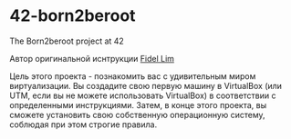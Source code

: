 # 42-born2beroot
The Born2beroot project at 42

Автор оригинальной иснтрукции [Fidel Lim](https://github.com/fidellim)

Цель этого проекта - познакомить вас с удивительным миром виртуализации.
Вы создадите свою первую машину в VirtualBox (или UTM, если вы не можете использовать VirtualBox)
в соответствии с определенными инструкциями. Затем, в конце этого проекта, вы сможете установить
свою собственную операционную систему, соблюдая при этом строгие правила.
